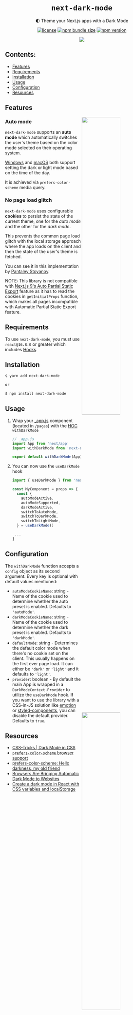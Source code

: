 <div align="center">

# `next-dark-mode`

🌓 Theme your Next.js apps with a Dark Mode

[![license](https://img.shields.io/npm/l/next-dark-mode?style=for-the-badge)](https://github.com/xeoneux/next-dark-mode/blob/master/LICENSE)
[![npm bundle size](https://img.shields.io/bundlephobia/minzip/next-dark-mode?style=for-the-badge)](https://bundlephobia.com/result?p=next-dark-mode)
[![npm version](https://img.shields.io/npm/v/next-dark-mode?style=for-the-badge)](https://www.npmjs.com/package/next-dark-mode)

<img src="https://github.com/xeoneux/next-dark-mode/blob/master/assets/next-dark-mode.gif" />

</div>

## Contents:

- [Features](#features)
- [Requirements](#requirements)
- [Installation](#installation)
- [Usage](#usage)
- [Configuration](#configuration)
- [Resources](#resources)

## Features

<img align="right" width="50%" src="https://github.com/xeoneux/next-dark-mode/blob/master/assets/feature-auto.gif" />

### Auto mode

`next-dark-mode` supports an **auto mode** which automatically switches the user's theme based on the color mode selected on their operating system.

[Windows](https://blogs.windows.com/windowsexperience/2016/08/08/windows-10-tip-personalize-your-pc-by-enabling-the-dark-theme) and [macOS](https://support.apple.com/en-in/HT208976) both support setting the dark or light mode based on the time of the day.

It is achieved via `prefers-color-scheme` media query.

<img align="right" width="50%" src="https://github.com/xeoneux/next-dark-mode/blob/master/assets/feature-cookies.gif" />

### No page load glitch

`next-dark-mode` uses configurable **cookies** to persist the state of the current theme, one for the _auto mode_ and the other for the _dark mode_.

This prevents the common page load glitch with the local storage approach where the app loads on the client and then the state of the user's theme is fetched.

You can see it in this implementation by [Pantaley Stoyanov](https://pantaley.com).

NOTE: This library is not compatible with [Next.js 9's Auto Partial Static Export](https://nextjs.org/blog/next-9#automatic-partial-static-export) feature as it has to read the cookies in `getInitialProps` function, which makes all pages incompatible with Automatic Partial Static Export feature.

## Requirements

To use `next-dark-mode`, you must use `react@16.8.0` or greater which includes [Hooks](https://reactjs.org/docs/hooks-intro.html).

## Installation

```sh
$ yarn add next-dark-mode

or

$ npm install next-dark-mode
```

## Usage

1. Wrap your [\_app.js](https://nextjs.org/docs/advanced-features/custom-app) component (located in `/pages`) with the [HOC](https://reactjs.org/docs/higher-order-components.html) `withDarkMode`

   ```js
   // _app.js
   import App from 'next/app'
   import withDarkMode from 'next-dark-mode'

   export default withDarkMode(App)
   ```

2) You can now use the `useDarkMode` hook

   ```js
   import { useDarkMode } from 'next-dark-mode'

   const MyComponent = props => {
     const {
       autoModeActive,
       autoModeSupported,
       darkModeActive,
       switchToAutoMode,
       switchToDarkMode,
       switchToLightMode,
     } = useDarkMode()

    ...
   }
   ```

## Configuration

The `withDarkMode` function accepts a `config` object as its second argument. Every key is optional with default values mentioned:

- `autoModeCookieName`: string - Name of the cookie used to determine whether the auto preset is enabled.
  Defaults to `'autoMode'`.
- `darkModeCookieName`: string - Name of the cookie used to determine whether the dark preset is enabled.
  Defaults to `'darkMode'`.
- `defaultMode`: string - Determines the default color mode when there's no cookie set on the client. This usually happens on the first ever page load. It can either be `'dark'` or `'light'` and it defaults to `'light'`.
- `provider`: boolean - By default the main App is wrapped in a `DarkModeContext.Provider` to utilize the `useDarkMode` hook. If you want to use the library with a CSS-in-JS solution like [emotion](https://github.com/emotion-js/emotion) or [styled-components](https://github.com/styled-components/styled-components), you can disable the default provider. Defaults to `true`.

## Resources

- [CSS-Tricks | Dark Mode in CSS](https://css-tricks.com/dark-modes-with-css)
- [`prefers-color-scheme` browser support](https://caniuse.com/#feat=prefers-color-scheme)
- [prefers-color-scheme: Hello darkness, my old friend](https://web.dev/prefers-color-scheme)
- [Browsers Are Bringing Automatic Dark Mode to Websites](https://www.howtogeek.com/440920/browsers-are-bringing-automatic-dark-mode-to-websites)
- [Create a dark mode in React with CSS variables and localStorage](https://pantaley.com/blog/Create-a-dark-mode-in-React-with-CSS-variables-and-localStorage)
